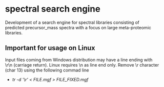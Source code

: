 # spectral search engine

Development of a search engine for spectral libraries consisting of predicted precursor_mass spectra with a focus on large meta-proteomic libraries.


## Important for usage on Linux
Input files coming from Windows distribution may have a line ending with \r\n (carriage return). Linux requires \n as line end only.
Remove \r character (char 13) using the following commad line
* *tr -d '\r' < FILE.mgf > FILE_FIXED.mgf*